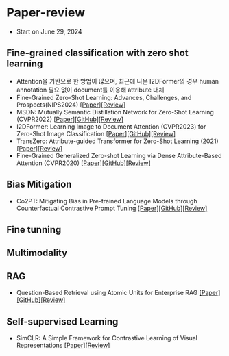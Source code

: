 # Paper-review
- Start on June 29, 2024


## Fine-grained classification with zero shot learning
- Attention을 기반으로 한 방법이 많으며, 최근에 나온 I2DFormer의 경우 human annotation 필요 없이 document를 이용해 attribute 대체
- Fine-Grained Zero-Shot Learning: Advances, Challenges, and Prospects(NIPS2024) [[Paper]](https://arxiv.org/pdf/2401.17766)[[Review]](https://fluoridated-trust-1fc.notion.site/Fine-Grained-Zero-Shot-Learning-Advances-Challenges-and-Prospects-1279c7dcb9c4805e8b45e65dc166b7af?pvs=4)
- MSDN: Mutually Semantic Distillation Network for Zero-Shot Learning (CVPR2022)
[[Paper]](https://arxiv.org/pdf/2203.03137)[[GitHub]](https://github.com/shiming-chen/MSDN)[[Review]](https://fluoridated-trust-1fc.notion.site/MSDN-Mutually-Semantic-Distillation-Network-for-Zero-Shot-Learning-1299c7dcb9c48038845bfa4063b6469f?pvs=4)
- I2DFormer: Learning Image to Document Attention (CVPR2023)
for Zero-Shot Image Classification
 [[Paper]](https://arxiv.org/abs/2209.10304)[[GitHub]](https://github.com/ferjad/I2DFormer)[[Review]](https://fluoridated-trust-1fc.notion.site/I2DFormer-Learning-Image-to-Document-Attention-for-Zero-Shot-Image-Classification-1299c7dcb9c48033a941c8e318876524?pvs=4)
- TransZero: Attribute-guided Transformer for Zero-Shot Learning (2021) [[Paper]](https://arxiv.org/pdf/2112.01683)[[Review]](https://fluoridated-trust-1fc.notion.site/TransZero-Attribute-guided-Transformer-for-Zero-Shot-Learning-1299c7dcb9c48035b0c9ea513c474022?pvs=4)
- Fine-Grained Generalized Zero-shot Learning via Dense Attribute-Based Attention (CVPR2020) [[Paper]](https://openaccess.thecvf.com/content_CVPR_2020/papers/Huynh_Fine-Grained_Generalized_Zero-Shot_Learning_via_Dense_Attribute-Based_Attention_CVPR_2020_paper.pdf)[[GitHub]](https://github.com/hbdat/cvpr20_DAZLE)[[Review]](https://github.com/hbdat/cvpr20_DAZLE)

<!-- [[Paper]]()[[GitHub]]()[[Review]]()-->

## Bias Mitigation
- Co2PT: Mitigating Bias in Pre-trained Language Models through Counterfactual Contrastive Prompt Tuning [[Paper]](https://aclanthology.org/2023.findings-emnlp.390/)[[GitHub]](https://github.com/dongxiangjue/Co2PT)[[Review]](https://fluoridated-trust-1fc.notion.site/Co2PT-Mitigating-Bias-in-Pre-trained-Language-Models-through-Counterfactual-Contrastive-Prompt-Tuni-47f53112fa814c22ab2750404b8e65e1)

## Fine tunning

## Multimodality

## RAG
- Question-Based Retrieval using Atomic Units for Enterprise RAG [[Paper]](https://arxiv.org/pdf/2405.12363v2)[[GitHub]]()[[Review]]()

## Self-supervised Learning
- SimCLR: A Simple Framework for Contrastive Learning of Visual Representations [[Paper]](https://arxiv.org/abs/2002.05709)[[Review]](https://fluoridated-trust-1fc.notion.site/SimCLR-A-Simple-Framework-for-Contrastive-Learning-of-Visual-Representations-6adee112129e4a24a4ff59c1ea16b3d4?pvs=4)
